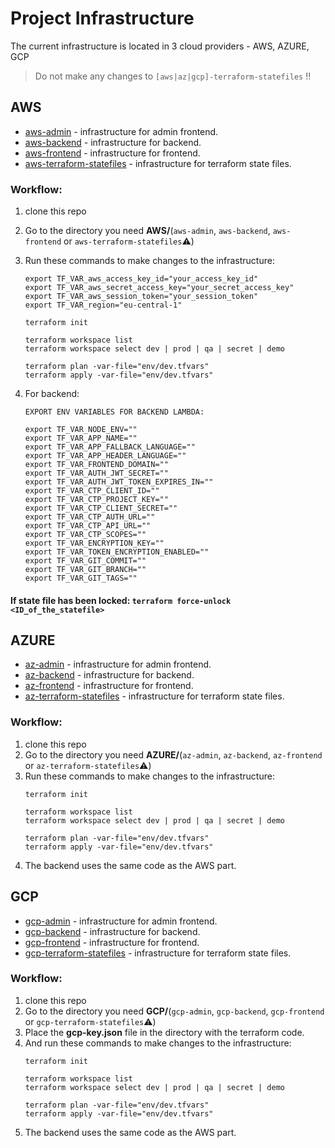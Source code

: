 # Project Infrastructure

The current infrastructure is located in 3 cloud providers - AWS, AZURE, GCP

> Do not make any changes to `[aws|az|gcp]-terraform-statefiles` :bangbang:

## AWS
- [aws-admin](https://github.com/RuslanSerdiuk/DevOps_Tasks_and_solutions/tree/main/Terraform/Serverless%20Lambda%20-%20Static%20CDN/AWS/aws-admin) - infrastructure for admin frontend.
- [aws-backend](https://github.com/RuslanSerdiuk/DevOps_Tasks_and_solutions/tree/main/Terraform/Serverless%20Lambda%20-%20Static%20CDN/AWS/aws-backend) - infrastructure for backend.
- [aws-frontend](https://github.com/RuslanSerdiuk/DevOps_Tasks_and_solutions/tree/main/Terraform/Serverless%20Lambda%20-%20Static%20CDN/AWS/aws-frontend) - infrastructure for frontend.
- [aws-terraform-statefiles](https://github.com/RuslanSerdiuk/DevOps_Tasks_and_solutions/tree/main/Terraform/Serverless%20Lambda%20-%20Static%20CDN/AWS/aws-terraform-statefiles) - infrastructure for terraform state files.

### Workflow:
1. clone this repo
2. Go to the directory you need **AWS/**(`aws-admin`, `aws-backend`, `aws-frontend` or `aws-terraform-statefiles`:warning:)
3. Run these commands to make changes to the infrastructure:
   ```
   export TF_VAR_aws_access_key_id="your_access_key_id"
   export TF_VAR_aws_secret_access_key="your_secret_access_key"
   export TF_VAR_aws_session_token="your_session_token"
   export TF_VAR_region="eu-central-1" 
   
   terraform init
    
   terraform workspace list
   terraform workspace select dev | prod | qa | secret | demo
    
   terraform plan -var-file="env/dev.tfvars"
   terraform apply -var-file="env/dev.tfvars"
   ```

4. For backend:
    ```
    EXPORT ENV VARIABLES FOR BACKEND LAMBDA:
    
    export TF_VAR_NODE_ENV=""
    export TF_VAR_APP_NAME=""
    export TF_VAR_APP_FALLBACK_LANGUAGE=""
    export TF_VAR_APP_HEADER_LANGUAGE=""
    export TF_VAR_FRONTEND_DOMAIN=""
    export TF_VAR_AUTH_JWT_SECRET=""
    export TF_VAR_AUTH_JWT_TOKEN_EXPIRES_IN=""
    export TF_VAR_CTP_CLIENT_ID=""
    export TF_VAR_CTP_PROJECT_KEY=""
    export TF_VAR_CTP_CLIENT_SECRET=""
    export TF_VAR_CTP_AUTH_URL=""
    export TF_VAR_CTP_API_URL=""
    export TF_VAR_CTP_SCOPES=""
    export TF_VAR_ENCRYPTION_KEY=""
    export TF_VAR_TOKEN_ENCRYPTION_ENABLED=""
    export TF_VAR_GIT_COMMIT=""
    export TF_VAR_GIT_BRANCH=""
    export TF_VAR_GIT_TAGS=""
    ```

#### If state file has been locked: `terraform force-unlock <ID_of_the_statefile>`



## AZURE
- [az-admin](https://github.com/RuslanSerdiuk/DevOps_Tasks_and_solutions/tree/main/Terraform/Serverless%20Lambda%20-%20Static%20CDN/AZURE/az-admin) - infrastructure for admin frontend.
- [az-backend](https://github.com/RuslanSerdiuk/DevOps_Tasks_and_solutions/tree/main/Terraform/Serverless%20Lambda%20-%20Static%20CDN/AZURE/az-backend) - infrastructure for backend.
- [az-frontend](https://github.com/RuslanSerdiuk/DevOps_Tasks_and_solutions/tree/main/Terraform/Serverless%20Lambda%20-%20Static%20CDN/AZURE/az-frontend) - infrastructure for frontend.
- [az-terraform-statefiles](https://github.com/RuslanSerdiuk/DevOps_Tasks_and_solutions/tree/main/Terraform/Serverless%20Lambda%20-%20Static%20CDN/AZURE/az-terraform-statefiles) - infrastructure for terraform state files.


### Workflow:
1. clone this repo
2. Go to the directory you need **AZURE/**(`az-admin`, `az-backend`, `az-frontend` or `az-terraform-statefiles`:warning:)
3. Run these commands to make changes to the infrastructure:
    ```
    terraform init
    
    terraform workspace list
    terraform workspace select dev | prod | qa | secret | demo
    
    terraform plan -var-file="env/dev.tfvars"
    terraform apply -var-file="env/dev.tfvars"
    ```
4. The backend uses the same code as the AWS part.




## GCP
- [gcp-admin](https://github.com/RuslanSerdiuk/DevOps_Tasks_and_solutions/tree/main/Terraform/Serverless%20Lambda%20-%20Static%20CDN/GCP/gcp-admin) - infrastructure for admin frontend.
- [gcp-backend](https://github.com/RuslanSerdiuk/DevOps_Tasks_and_solutions/tree/main/Terraform/Serverless%20Lambda%20-%20Static%20CDN/GCP/gcp-backend) - infrastructure for backend.
- [gcp-frontend](https://github.com/RuslanSerdiuk/DevOps_Tasks_and_solutions/tree/main/Terraform/Serverless%20Lambda%20-%20Static%20CDN/GCP/gcp-frontend) - infrastructure for frontend.
- [gcp-terraform-statefiles](https://github.com/RuslanSerdiuk/DevOps_Tasks_and_solutions/tree/main/Terraform/Serverless%20Lambda%20-%20Static%20CDN/GCP/gcp-terraform-statefiles) - infrastructure for terraform state files.

### Workflow:
1. clone this repo
2. Go to the directory you need **GCP/**(`gcp-admin`, `gcp-backend`, `gcp-frontend` or `gcp-terraform-statefiles`:warning:)
3. Place the **gcp-key.json** file in the directory with the terraform code.
4. And run these commands to make changes to the infrastructure:
    ```
    terraform init
    
    terraform workspace list
    terraform workspace select dev | prod | qa | secret | demo
    
    terraform plan -var-file="env/dev.tfvars"
    terraform apply -var-file="env/dev.tfvars"
    ```
5. The backend uses the same code as the AWS part.

